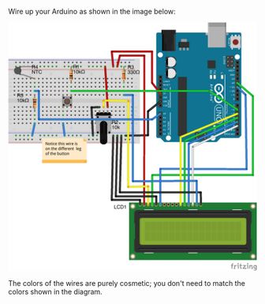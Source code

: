 Wire up your Arduino as shown in the image below:

![Fritzing diagram dim=500h](over-temp-alarm-fritzing.png)

The colors of the wires are purely cosmetic; you don't need to match the colors shown in the diagram.
